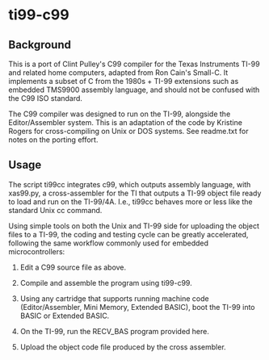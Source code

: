 # ti99-c99

## Background

This is a port of Clint Pulley's C99 compiler for the Texas Instruments
TI-99 and related home computers, adapted from Ron Cain's Small-C.
It implements a subset of C from the 1980s + TI-99 extensions such
as embedded TMS9900 assembly language, and should not be confused with
the C99 ISO standard.

The C99 compiler was designed to run on the TI-99, alongside the
Editor/Assembler system.  This is an adaptation of the code by Kristine
Rogers for cross-compiling on Unix or DOS systems.  See readme.txt for
notes on the porting effort.

## Usage

The script ti99cc integrates c99, which outputs assembly language,
with xas99.py, a cross-assembler for the TI that outputs a TI-99
object file ready to load and run on the TI-99/4A.  I.e., ti99cc
behaves more or less like the standard Unix cc command.

Using simple tools on both the Unix and TI-99 side for uploading
the object files to a TI-99, the coding and testing cycle can be
greatly accelerated, following the same workflow commonly
used for embedded microcontrollers:

1.  Edit a C99 source file as above.

2.  Compile and assemble the program using ti99-c99.

3.  Using any cartridge that supports running machine code (Editor/Assembler,
    Mini Memory, Extended BASIC), boot the TI-99 into BASIC or Extended BASIC.

4.  On the TI-99, run the RECV_BAS program provided here.

5.  Upload the object code file produced by the cross assembler.
